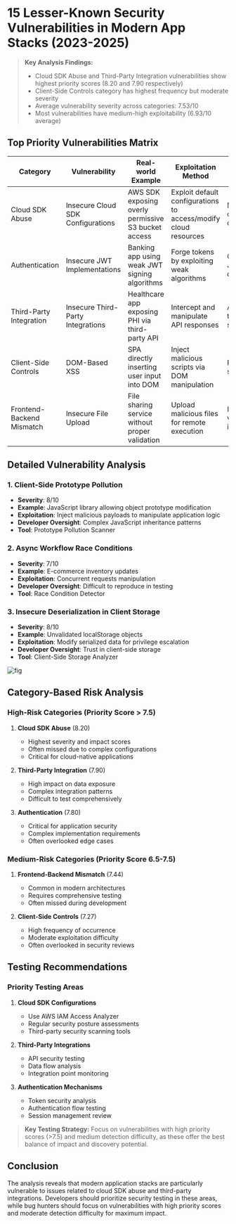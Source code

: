 # 15 Lesser-Known Security Vulnerabilities in Modern App Stacks (2023-2025)

> **Key Analysis Findings:**
> - Cloud SDK Abuse and Third-Party Integration vulnerabilities show highest priority scores (8.20 and 7.90 respectively)
> - Client-Side Controls category has highest frequency but moderate severity
> - Average vulnerability severity across categories: 7.53/10
> - Most vulnerabilities have medium-high exploitability (6.93/10 average)

## Top Priority Vulnerabilities Matrix

| Category | Vulnerability | Real-world Example | Exploitation Method | Why Developers Miss It | Testing Tool |
|----------|--------------|-------------------|-------------------|---------------------|--------------|
| Cloud SDK Abuse | Insecure Cloud SDK Configurations | AWS SDK exposing overly permissive S3 bucket access | Exploit default configurations to access/modify cloud resources | Misunderstanding of SDK security defaults | AWS IAM Access Analyzer |
| Authentication | Insecure JWT Implementations | Banking app using weak JWT signing algorithms | Forge tokens by exploiting weak algorithms | Over-reliance on JWT library defaults | JWT.io Scanner |
| Third-Party Integration | Insecure Third-Party Integrations | Healthcare app exposing PHI via third-party API | Intercept and manipulate API responses | Assumption of third-party security | API Security Testing (Postman) |
| Client-Side Controls | DOM-Based XSS | SPA directly inserting user input into DOM | Inject malicious scripts via DOM manipulation | Focus on server-side XSS only | DOM Invader (Burp Suite) |
| Frontend-Backend Mismatch | Insecure File Upload | File sharing service without proper validation | Upload malicious files for remote execution | Incomplete validation implementation | Upload Scanner |

## Detailed Vulnerability Analysis

### 1. Client-Side Prototype Pollution
- **Severity**: 8/10
- **Example**: JavaScript library allowing object prototype modification
- **Exploitation**: Inject malicious payloads to manipulate application logic
- **Developer Oversight**: Complex JavaScript inheritance patterns
- **Tool**: Prototype Pollution Scanner

### 2. Async Workflow Race Conditions
- **Severity**: 7/10
- **Example**: E-commerce inventory updates
- **Exploitation**: Concurrent requests manipulation
- **Developer Oversight**: Difficult to reproduce in testing
- **Tool**: Race Condition Detector

### 3. Insecure Deserialization in Client Storage
- **Severity**: 8/10
- **Example**: Unvalidated localStorage objects
- **Exploitation**: Modify serialized data for privilege escalation
- **Developer Oversight**: Trust in client-side storage
- **Tool**: Client-Side Storage Analyzer

![fig](https://ydcusercontenteast.blob.core.windows.net/user-content-youagent-output/0f80120d-8cb7-49f4-8153-5b16d90b3cd4.png)

## Category-Based Risk Analysis

### High-Risk Categories (Priority Score > 7.5)
1. **Cloud SDK Abuse** (8.20)
   - Highest severity and impact scores
   - Often missed due to complex configurations
   - Critical for cloud-native applications

2. **Third-Party Integration** (7.90)
   - High impact on data exposure
   - Complex integration patterns
   - Difficult to test comprehensively

3. **Authentication** (7.80)
   - Critical for application security
   - Complex implementation requirements
   - Often overlooked edge cases

### Medium-Risk Categories (Priority Score 6.5-7.5)
1. **Frontend-Backend Mismatch** (7.44)
   - Common in modern architectures
   - Requires comprehensive testing
   - Often missed during development

2. **Client-Side Controls** (7.27)
   - High frequency of occurrence
   - Moderate exploitation difficulty
   - Often overlooked in security reviews

## Testing Recommendations

### Priority Testing Areas
1. **Cloud SDK Configurations**
   - Use AWS IAM Access Analyzer
   - Regular security posture assessments
   - Third-party security scanning tools

2. **Third-Party Integrations**
   - API security testing
   - Data flow analysis
   - Integration point monitoring

3. **Authentication Mechanisms**
   - Token security analysis
   - Authentication flow testing
   - Session management review

> **Key Testing Strategy:**
> Focus on vulnerabilities with high priority scores (>7.5) and medium detection difficulty, as these offer the best balance of impact and discovery potential.

## Conclusion
The analysis reveals that modern application stacks are particularly vulnerable to issues related to cloud SDK abuse and third-party integrations. Developers should prioritize security testing in these areas, while bug hunters should focus on vulnerabilities with high priority scores and moderate detection difficulty for maximum impact.
